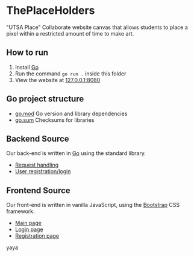 # ThePlaceHolders
"UTSA Place" Collaborate website canvas that allows students to place a pixel
within a restricted amount of time to make art.

## How to run
1. Install [Go](https://go.dev/dl/)
2. Run the command `go run .` inside this folder
3. View the website at [127.0.0.1:8080](http://127.0.0.1:8080/)

## Go project structure
* [go.mod](go.mod) Go version and library dependencies
* [go.sum](go.sum) Checksums for libraries

## Backend Source
Our back-end is written in [Go](https://go.dev/) using the standard library.
* [Request handling](server.go)
* [User registration/login](users.go)

## Frontend Source
Our front-end is written in vanilla JavaScript, using the [Bootstrap](https://getbootstrap.com/)
CSS framework.
* [Main page](static/index.html)
* [Login page](static/login.html)
* [Registration page](static/register.html)

yaya